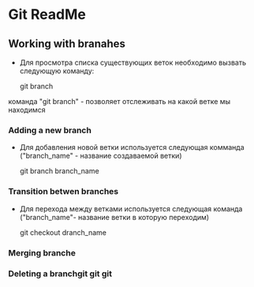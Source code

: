 # Git ReadMe
## Working with branahes

* Для просмотра списка существующих веток необходимо вызвать следующую команду: 

    git branch

команда "git branch" - позволяет отслеживать на какой ветке мы находимся

### Adding a new branch

* Для добавления новой ветки используется следующая комманда ("branch_name" - название создаваемой ветки)

    git branch branch_name

### Transition betwen branches

* Для перехода между ветками используется следующая команда ("branch_name"- название ветки в которую переходим)

    git checkout dranch_name
### Merging branche
### Deleting a branchgit git git 